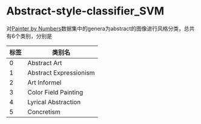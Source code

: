 # Abstract-style-classifier_SVM
对[Painter by Numbers](https://www.kaggle.com/c/painter-by-numbers)数据集中的genera为abstract的图像进行风格分类，总共有6个类别，分别是

标签|类别名
----|------
0|Abstract Art
1|Abstract Expressionism
2|Art Informel
3|Color Field Painting
4|Lyrical Abstraction
5|Concretism
